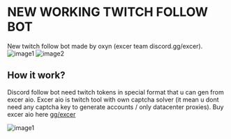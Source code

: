 # NEW WORKING TWITCH FOLLOW BOT

New twitch follow bot made by oxyn (excer team discord.gg/excer).
![image1](https://media.discordapp.net/attachments/1095666948446105662/1099454688757293207/image.png)
![image2](https://cdn.discordapp.com/attachments/1095666948446105662/1099456119816081629/image.png)

## How it work?

Discord follow bot need twitch tokens in special format that u can gen from excer aio.
Excer aio is twitch tool with own captcha solver (it mean u dont need any captcha key to generate accounts / only datacenter proxies).
Buy excer aio here [gg/excer](https://discord.gg/excer)

![image1](https://media.discordapp.net/attachments/1086656323837513769/1093585559227744367/image.png)

